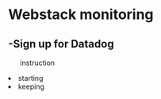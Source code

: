 <p align="center"><h1>Webstack monitoring</h1></p>
<p align="left"><h2>-Sign up for Datadog</h2>
                <ul>instruction</ul>
                        <li>starting</li>
                        <li>keeping</li></p>

